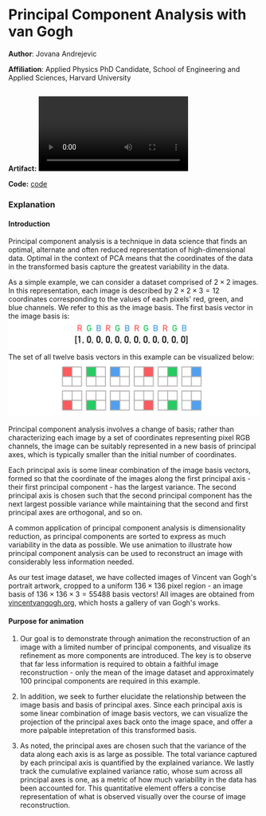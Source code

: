 # Principal Component Analysis with van Gogh

**Author**: Jovana Andrejevic

**Affiliation**: Applied Physics PhD Candidate, School of Engineering and Applied Sciences, Harvard University
##

**Artifact:**
![artifact](artifacts/jovanaandrejevic_artifact.mp4)

**Code:** [code](code/jovanaandrejevic_code.ipynb)

### Explanation

#### Introduction
Principal component analysis is a technique in data science that finds an optimal, alternate and often reduced representation of high-dimensional data. Optimal in the context of PCA means that the coordinates of the data in the transformed basis capture the greatest variability in the data.

As a simple example, we can consider a dataset comprised of $2\times2$ images. In this representation, each image is described by $2\times2\times3=12$ coordinates corresponding to the values of each pixels' red, green, and blue channels. We refer to this as the image basis. The first basis vector in the image basis is:
![vector](code/figures/vector.png)
The set of all twelve basis vectors in this example can be visualized below:
![basis](code/figures/image_basis.png)

Principal component analysis involves a change of basis; rather than characterizing each image by a set of coordinates representing pixel RGB channels, the image can be suitably represented in a new basis of principal axes, which is typically smaller than the initial number of coordinates. 

Each principal axis is some linear combination of the image basis vectors, formed so that the coordinate of the images along the first principal axis - their first principal component - has the largest variance. The second principal axis is chosen such that the second principal component has the next largest possible variance while maintaining that the second and first principal axes are orthogonal, and so on.

A common application of principal component analysis is dimensionality reduction, as principal components are sorted to express as much variability in the data as possible. We use animation to illustrate how principal component analysis can be used to reconstruct an image with considerably less information needed.

As our test image dataset, we have collected images of Vincent van Gogh's portrait artwork, cropped to a uniform $136\times136$ pixel region - an image basis of $136\times136\times3=55488$ basis vectors! All images are obtained from [vincentvangogh.org](https://www.vincentvangogh.org/), which hosts a gallery of van Gogh's works.

#### Purpose for animation
1. Our goal is to demonstrate through animation the reconstruction of an image with a limited number of principal components, and visualize its refinement as more components are introduced. The key is to observe that far less information is required to obtain a faithful image reconstruction - only the mean of the image dataset and approximately $100$ principal components are required in this example.

2. In addition, we seek to further elucidate the relationship between the image basis and basis of principal axes. Since each principal axis is some linear combination of image basis vectors, we can visualize the projection of the principal axes back onto the image space, and offer a more palpable intepretation of this transformed basis.

3. As noted, the principal axes are chosen such that the variance of the data along each axis is as large as possible. The total variance captured by each principal axis is quantified by the explained variance. We lastly track the cumulative explained variance ratio, whose sum across all principal axes is one, as a metric of how much variability in the data has been accounted for. This quantitative element offers a concise representation of what is observed visually over the course of image reconstruction.